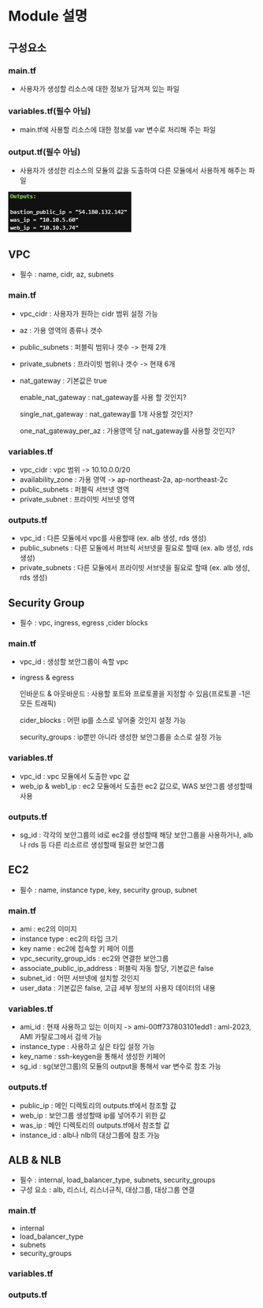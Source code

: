 # Module 설명

## 구성요소 
### main.tf
- 사용자가 생성할 리소스에 대한 정보가 담겨져 있는 파일

### variables.tf(필수 아님)
- main.tf에 사용할 리소스에 대한 정보를 var 변수로 처리해 주는 파일

### output.tf(필수 아님)
- 사용자가 생성한 리소스의 모듈의 값을 도출하여 다른 모듈에서 사용하게 해주는 파일

![이미지](./outputs.png)

## VPC
- 필수 : name, cidr, az, subnets

### main.tf
- vpc_cidr : 사용자가 원하는 cidr 범위 설정 가능
- az : 가용 영역의 종류나 갯수
- public_subnets : 퍼블릭 범위나 갯수 -> 현재 2개
- private_subnets : 프라이빗 범위나 갯수 -> 현재 6개
- nat_gateway : 기본값은 true

    enable_nat_gateway : nat_gateway를 사용 할 것인지?

    single_nat_gateway : nat_gateway를 1개 사용할 것인지?

    one_nat_gateway_per_az : 가용영역 당 nat_gateway를 사용할 것인지?

### variables.tf
- vpc_cidr : vpc 범위 -> 10.10.0.0/20
- availability_zone : 가용 영역 -> ap-northeast-2a, ap-northeast-2c 
- public_subnets : 퍼블릭 서브넷 영역
- private_subnet : 프라이빗 서브넷 영역

### outputs.tf
- vpc_id : 다른 모듈에서 vpc를 사용할때 (ex. alb 생성, rds 생성) 
- public_subnets : 다른 모듈에서 퍼브릭 서브넷을 필요로 할때 (ex. alb 생성, rds 생성)
- private_subnets : 다른 모듈에서 프라이빗 서브넷을 필요로 할때 (ex. alb 생성, rds 생성)

## Security Group
- 필수 : vpc, ingress, egress ,cider blocks

### main.tf
- vpc_id : 생성할 보안그룹이 속할 vpc
- ingress & egress

    인바운드 & 아웃바운드 : 사용할 포트와 프로토콜을 지정할 수 있음(프로토콜 -1은 모든 트래픽)
    
    cider_blocks : 어떤 ip를 소스로 넣어줄 것인지 설정 가능

    security_groups : ip뿐만 아니라 생성한 보안그룹을 소스로 설정 가능

### variables.tf
- vpc_id : vpc 모듈에서 도출한 vpc 값
- web_ip & web1_ip : ec2 모듈에서 도출한 ec2 값으로, WAS 보안그룹 생성할때 사용

### outputs.tf
- sg_id : 각각의 보안그룹의 id로 ec2를 생성할때 해당 보안그룹을 사용하거나, alb나 rds 등 다른 리소르르 생성할때 필요한 보안그룹  

## EC2
- 필수 : name, instance type, key, security group, subnet 

### main.tf
- ami : ec2의 이미지 
- instance type : ec2의 타입 크기
- key name : ec2에 접속할 키 페어 이름
- vpc_security_group_ids : ec2와 연결한 보안그룹
- associate_public_ip_address : 퍼블릭 자동 할당, 기본값은 false
- subnet_id : 어떤 서브넷에 설치할 것인지
- user_data : 기본값은 false, 고급 세부 정보의 사용자 데이터의 내용 

### variables.tf
- ami_id : 현재 사용하고 있는 이미지 -> ami-00ff737803101edd1 : aml-2023, AMI 카탈로그에서 검색 가능
- instance_type : 사용하고 싶은 타입 설정 가능
- key_name : ssh-keygen을 통해서 생성한 키페어 
- sg_id : sg(보안그룹)의 모듈의 output을 통해서 var 변수로 참조 가능

### outputs.tf
- public_ip : 메인 디렉토리의 outputs.tf에서 참조할 값
- web_ip : 보안그룹 생성할때 ip를 넣어주기 위한 값
- was_ip : 메인 디렉토리의 outputs.tf에서 참조할 값
- instance_id : alb나 nlb의 대상그룹에 참조 가능

## ALB & NLB
- 필수 : internal, load_balancer_type, subnets, security_groups
- 구성 요소 : alb, 리스너, 리스너규칙, 대상그룹, 대상그룹 연결

### main.tf
- internal
- load_balancer_type
- subnets
- security_groups

### variables.tf

### outputs.tf
